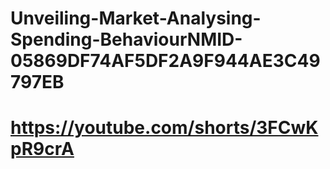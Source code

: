 # Unveiling-Market-Analysing-Spending-BehaviourNMID-05869DF74AF5DF2A9F944AE3C49797EB
# https://youtube.com/shorts/3FCwKpR9crA
